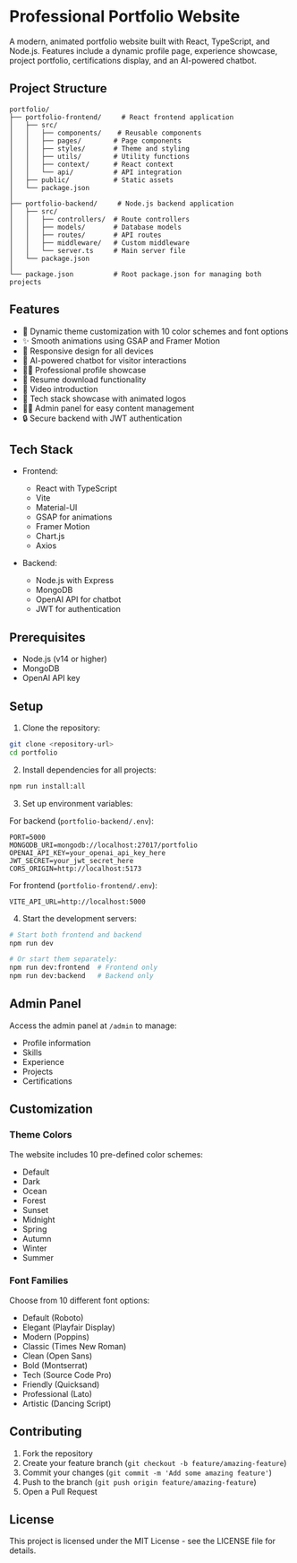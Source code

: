 # Professional Portfolio Website

A modern, animated portfolio website built with React, TypeScript, and Node.js. Features include a dynamic profile page, experience showcase, project portfolio, certifications display, and an AI-powered chatbot.

## Project Structure

```
portfolio/
├── portfolio-frontend/     # React frontend application
│   ├── src/
│   │   ├── components/    # Reusable components
│   │   ├── pages/        # Page components
│   │   ├── styles/       # Theme and styling
│   │   ├── utils/        # Utility functions
│   │   ├── context/      # React context
│   │   └── api/          # API integration
│   ├── public/           # Static assets
│   └── package.json
│
├── portfolio-backend/     # Node.js backend application
│   ├── src/
│   │   ├── controllers/  # Route controllers
│   │   ├── models/       # Database models
│   │   ├── routes/       # API routes
│   │   ├── middleware/   # Custom middleware
│   │   └── server.ts     # Main server file
│   └── package.json
│
└── package.json          # Root package.json for managing both projects
```

## Features

- 🎨 Dynamic theme customization with 10 color schemes and font options
- ✨ Smooth animations using GSAP and Framer Motion
- 📱 Responsive design for all devices
- 🤖 AI-powered chatbot for visitor interactions
- 👨‍💼 Professional profile showcase
- 📝 Resume download functionality
- 🎥 Video introduction
- 🔧 Tech stack showcase with animated logos
- 👨‍💻 Admin panel for easy content management
- 🔒 Secure backend with JWT authentication

## Tech Stack

- Frontend:
  - React with TypeScript
  - Vite
  - Material-UI
  - GSAP for animations
  - Framer Motion
  - Chart.js
  - Axios

- Backend:
  - Node.js with Express
  - MongoDB
  - OpenAI API for chatbot
  - JWT for authentication

## Prerequisites

- Node.js (v14 or higher)
- MongoDB
- OpenAI API key

## Setup

1. Clone the repository:
```bash
git clone <repository-url>
cd portfolio
```

2. Install dependencies for all projects:
```bash
npm run install:all
```

3. Set up environment variables:

For backend (`portfolio-backend/.env`):
```env
PORT=5000
MONGODB_URI=mongodb://localhost:27017/portfolio
OPENAI_API_KEY=your_openai_api_key_here
JWT_SECRET=your_jwt_secret_here
CORS_ORIGIN=http://localhost:5173
```

For frontend (`portfolio-frontend/.env`):
```env
VITE_API_URL=http://localhost:5000
```

4. Start the development servers:
```bash
# Start both frontend and backend
npm run dev

# Or start them separately:
npm run dev:frontend  # Frontend only
npm run dev:backend   # Backend only
```

## Admin Panel

Access the admin panel at `/admin` to manage:
- Profile information
- Skills
- Experience
- Projects
- Certifications

## Customization

### Theme Colors
The website includes 10 pre-defined color schemes:
- Default
- Dark
- Ocean
- Forest
- Sunset
- Midnight
- Spring
- Autumn
- Winter
- Summer

### Font Families
Choose from 10 different font options:
- Default (Roboto)
- Elegant (Playfair Display)
- Modern (Poppins)
- Classic (Times New Roman)
- Clean (Open Sans)
- Bold (Montserrat)
- Tech (Source Code Pro)
- Friendly (Quicksand)
- Professional (Lato)
- Artistic (Dancing Script)

## Contributing

1. Fork the repository
2. Create your feature branch (`git checkout -b feature/amazing-feature`)
3. Commit your changes (`git commit -m 'Add some amazing feature'`)
4. Push to the branch (`git push origin feature/amazing-feature`)
5. Open a Pull Request

## License

This project is licensed under the MIT License - see the LICENSE file for details. 